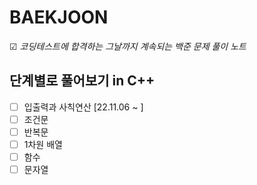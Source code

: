 # BAEKJOON
☑ *코딩테스트에 합격하는 그날까지 계속되는 백준 문제 풀이 노트*

## 단계별로 풀어보기 in C++
- [ ] 입출력과 사칙연산 [22.11.06 ~ ]
- [ ] 조건문
- [ ] 반복문
- [ ] 1차원 배열
- [ ] 함수
- [ ] 문자열